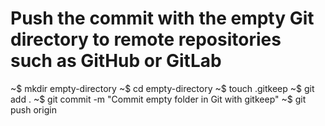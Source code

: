 # Push the commit with the empty Git directory to remote repositories such as GitHub or GitLab
~$ mkdir empty-directory
~$ cd empty-directory
~$ touch .gitkeep
~$ git add .
~$ git commit -m "Commit empty folder in Git with gitkeep"
~$ git push origin

